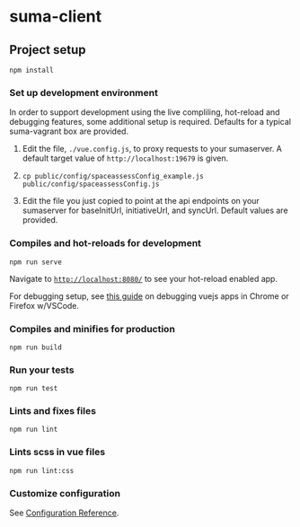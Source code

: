 # suma-client

## Project setup
```
npm install
```

### Set up development environment
In order to support development using the live compliling, hot-reload and debugging features, some additional setup is required.  Defaults for a typical suma-vagrant box are provided.

1. Edit the file, `./vue.config.js`, to proxy requests to your sumaserver.  A default target value of `http://localhost:19679` is given.
2. 
    ```
    cp public/config/spaceassessConfig_example.js public/config/spaceassessConfig.js
    ```
3. Edit the file you just copied to point at the api endpoints on your sumaserver for baseInitUrl, initiativeUrl, and syncUrl. Default values are provided.


### Compiles and hot-reloads for development
```
npm run serve
```
Navigate to [`http://localhost:8080/`](http://localhost:8080/) to see your hot-reload enabled app.

For debugging setup, see [this guide](https://vuejs.org/v2/cookbook/debugging-in-vscode.html) on debugging vuejs apps in Chrome or Firefox w/VSCode.

### Compiles and minifies for production
```
npm run build
```

### Run your tests
```
npm run test
```

### Lints and fixes files
```
npm run lint
```

### Lints scss in vue files
```
npm run lint:css
```

### Customize configuration
See [Configuration Reference](https://cli.vuejs.org/config/).
